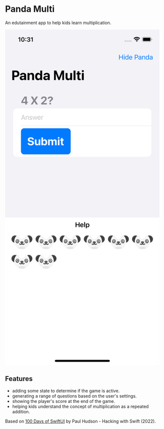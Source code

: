 # Panda Multi

An edutainment app to help kids learn multiplication.

<p align="center">
    <img src="screenshot.png" style="width:528px;max-width:100%;">
</p>

## Features

- adding some state to determine if the game is active.
- generating a range of questions based on the user's settings.
- showing the player's score at the end of the game.
- helping kids understand the concept of multiplication as a repeated addition.

Based on [100 Days of SwiftUI](https://www.hackingwithswift.com/100/swiftui) by Paul Hudson - Hacking with Swift (2022).
